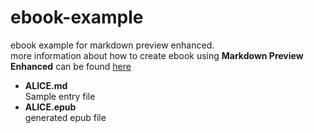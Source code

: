 # ebook-example
ebook example for markdown preview enhanced.  
more information about how to create ebook using **Markdown Preview Enhanced** can be found [here](https://github.com/shd101wyy/markdown-preview-enhanced/tree/master/docs/ebook.md)  

* **ALICE.md**    
Sample entry file   
* **ALICE.epub**  
generated epub file
